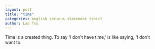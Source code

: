 ```yaml
---
layout: post
title: "time"
categories: english serious statement tshirt
author: Lao Tsu
---
```

Time is a created thing. To say 'I don't have time,' is like saying, 'I don't want to.
